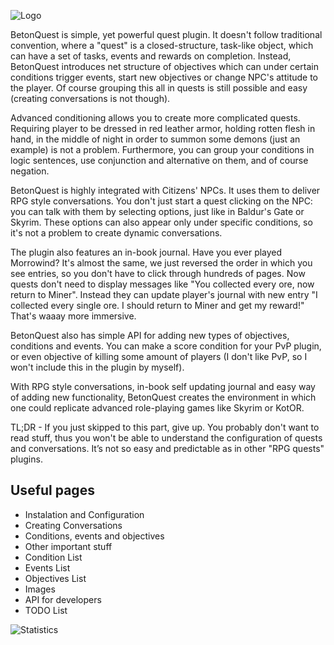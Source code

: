 ![Logo](http://dev.bukkit.org/media/images/78/928/BetonQuestLogo.png)

BetonQuest is simple, yet powerful quest plugin. It doesn't follow traditional convention, where a "quest" is a closed-structure, task-like object, which can have a set of tasks, events and rewards on completion. Instead, BetonQuest introduces net structure of objectives which can under certain conditions trigger events, start new objectives or change NPC's attitude to the player. Of course grouping this all in quests is still possible and easy (creating conversations is not though).

Advanced conditioning allows you to create more complicated quests. Requiring player to be dressed in red leather armor, holding rotten flesh in hand, in the middle of night in order to summon some demons (just an example) is not a problem. Furthermore, you can group your conditions in logic sentences, use conjunction and alternative on them, and of course negation.

BetonQuest is highly integrated with Citizens' NPCs. It uses them to deliver RPG style conversations. You don't just start a quest clicking on the NPC: you can talk with them by selecting options, just like in Baldur's Gate or Skyrim. These options can also appear only under specific conditions, so it's not a problem to create dynamic conversations.

The plugin also features an in-book journal. Have you ever played Morrowind? It's almost the same, we just reversed the order in which you see entries, so you don't have to click through hundreds of pages. Now quests don't need to display messages like "You collected every ore, now return to Miner". Instead they can update player's journal with new entry "I collected every single ore. I should return to Miner and get my reward!" That's waaay more immersive.

BetonQuest also has simple API for adding new types of objectives, conditions and events. You can make a score condition for your PvP plugin, or even objective of killing some amount of players (I don't like PvP, so I won't include this in the plugin by myself).

With RPG style conversations, in-book self updating journal and easy way of adding new functionality, BetonQuest creates the environment in which one could replicate advanced role-playing games like Skyrim or KotOR.

TL;DR - If you just skipped to this part, give up. You probably don't want to read stuff, thus you won't be able to understand the configuration of quests and conversations. It’s not so easy and predictable as in other "RPG quests" plugins.

Useful pages
-------------------

* Instalation and Configuration
* Creating Conversations
* Conditions, events and objectives
* Other important stuff
* Condition List
* Events List
* Objectives List
* Images
* API for developers
* TODO List

![Statistics](http://i.mcstats.org/BetonQuest/Global+Statistics.borderless.png)